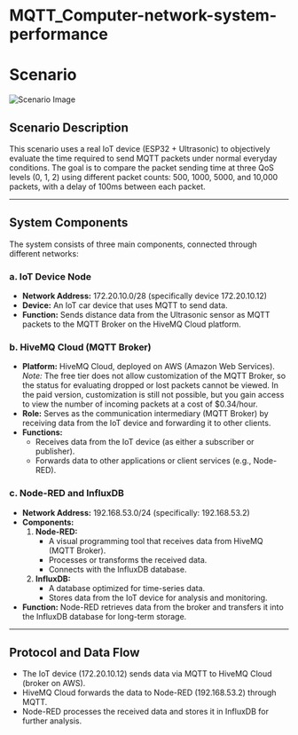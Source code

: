 # MQTT_Computer-network-system-performance

# Scenario

![Scenario Image](https://github.com/user-attachments/assets/1f995b81-a938-4042-b797-b2ee4af770e8)


## Scenario Description

This scenario uses a real IoT device (ESP32 + Ultrasonic) to objectively evaluate the time required to send MQTT packets under normal everyday conditions. The goal is to compare the packet sending time at three QoS levels (0, 1, 2) using different packet counts: 500, 1000, 5000, and 10,000 packets, with a delay of 100ms between each packet.

---

## System Components

The system consists of three main components, connected through different networks:

### a. IoT Device Node
- **Network Address:** 172.20.10.0/28 (specifically device 172.20.10.12)
- **Device:** An IoT car device that uses MQTT to send data.
- **Function:** Sends distance data from the Ultrasonic sensor as MQTT packets to the MQTT Broker on the HiveMQ Cloud platform.

### b. HiveMQ Cloud (MQTT Broker)
- **Platform:** HiveMQ Cloud, deployed on AWS (Amazon Web Services).  
  *Note:* The free tier does not allow customization of the MQTT Broker, so the status for evaluating dropped or lost packets cannot be viewed. In the paid version, customization is still not possible, but you gain access to view the number of incoming packets at a cost of $0.34/hour.
- **Role:** Serves as the communication intermediary (MQTT Broker) by receiving data from the IoT device and forwarding it to other clients.
- **Functions:**
  - Receives data from the IoT device (as either a subscriber or publisher).
  - Forwards data to other applications or client services (e.g., Node-RED).

### c. Node-RED and InfluxDB
- **Network Address:** 192.168.53.0/24 (specifically: 192.168.53.2)
- **Components:**
  1. **Node-RED:**
     - A visual programming tool that receives data from HiveMQ (MQTT Broker).
     - Processes or transforms the received data.
     - Connects with the InfluxDB database.
  2. **InfluxDB:**
     - A database optimized for time-series data.
     - Stores data from the IoT device for analysis and monitoring.
- **Function:** Node-RED retrieves data from the broker and transfers it into the InfluxDB database for long-term storage.

---

## Protocol and Data Flow

- The IoT device (172.20.10.12) sends data via MQTT to HiveMQ Cloud (broker on AWS).
- HiveMQ Cloud forwards the data to Node-RED (192.168.53.2) through MQTT.
- Node-RED processes the received data and stores it in InfluxDB for further analysis.
